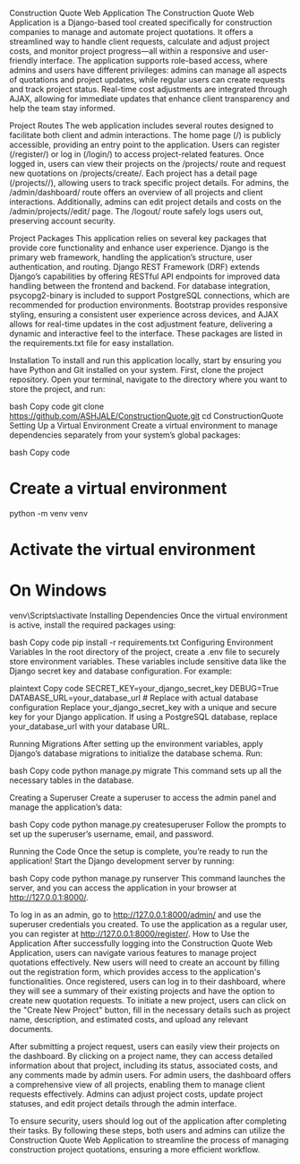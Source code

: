 Construction Quote Web Application
The Construction Quote Web Application is a Django-based tool created specifically for construction companies to manage and automate project quotations. It offers a streamlined way to handle client requests, calculate and adjust project costs, and monitor project progress—all within a responsive and user-friendly interface. The application supports role-based access, where admins and users have different privileges: admins can manage all aspects of quotations and project updates, while regular users can create requests and track project status. Real-time cost adjustments are integrated through AJAX, allowing for immediate updates that enhance client transparency and help the team stay informed.

Project Routes
The web application includes several routes designed to facilitate both client and admin interactions. The home page (/) is publicly accessible, providing an entry point to the application. Users can register (/register/) or log in (/login/) to access project-related features. Once logged in, users can view their projects on the /projects/ route and request new quotations on /projects/create/. Each project has a detail page (/projects/<id>/), allowing users to track specific project details. For admins, the /admin/dashboard/ route offers an overview of all projects and client interactions. Additionally, admins can edit project details and costs on the /admin/projects/<id>/edit/ page. The /logout/ route safely logs users out, preserving account security.

Project Packages
This application relies on several key packages that provide core functionality and enhance user experience. Django is the primary web framework, handling the application’s structure, user authentication, and routing. Django REST Framework (DRF) extends Django’s capabilities by offering RESTful API endpoints for improved data handling between the frontend and backend. For database integration, psycopg2-binary is included to support PostgreSQL connections, which are recommended for production environments. Bootstrap provides responsive styling, ensuring a consistent user experience across devices, and AJAX allows for real-time updates in the cost adjustment feature, delivering a dynamic and interactive feel to the interface. These packages are listed in the requirements.txt file for easy installation.

Installation
To install and run this application locally, start by ensuring you have Python and Git installed on your system. First, clone the project repository. Open your terminal, navigate to the directory where you want to store the project, and run:

bash
Copy code
git clone https://github.com/ASHJALE/ConstructionQuote.git
cd ConstructionQuote
Setting Up a Virtual Environment
Create a virtual environment to manage dependencies separately from your system’s global packages:

bash
Copy code
# Create a virtual environment
python -m venv venv

# Activate the virtual environment

# On Windows
venv\Scripts\activate
Installing Dependencies
Once the virtual environment is active, install the required packages using:

bash
Copy code
pip install -r requirements.txt
Configuring Environment Variables
In the root directory of the project, create a .env file to securely store environment variables. These variables include sensitive data like the Django secret key and database configuration. For example:

plaintext
Copy code
SECRET_KEY=your_django_secret_key
DEBUG=True
DATABASE_URL=your_database_url  # Replace with actual database configuration
Replace your_django_secret_key with a unique and secure key for your Django application. If using a PostgreSQL database, replace your_database_url with your database URL.

Running Migrations
After setting up the environment variables, apply Django’s database migrations to initialize the database schema. Run:

bash
Copy code
python manage.py migrate
This command sets up all the necessary tables in the database.

Creating a Superuser
Create a superuser to access the admin panel and manage the application’s data:

bash
Copy code
python manage.py createsuperuser
Follow the prompts to set up the superuser’s username, email, and password.

Running the Code
Once the setup is complete, you’re ready to run the application! Start the Django development server by running:

bash
Copy code
python manage.py runserver
This command launches the server, and you can access the application in your browser at http://127.0.0.1:8000/.

To log in as an admin, go to http://127.0.0.1:8000/admin/ and use the superuser credentials you created.
To use the application as a regular user, you can register at http://127.0.0.1:8000/register/.
How to Use the Application
After successfully logging into the Construction Quote Web Application, users can navigate various features to manage project quotations effectively. New users will need to create an account by filling out the registration form, which provides access to the application's functionalities. Once registered, users can log in to their dashboard, where they will see a summary of their existing projects and have the option to create new quotation requests. To initiate a new project, users can click on the "Create New Project" button, fill in the necessary details such as project name, description, and estimated costs, and upload any relevant documents.

After submitting a project request, users can easily view their projects on the dashboard. By clicking on a project name, they can access detailed information about that project, including its status, associated costs, and any comments made by admin users. For admin users, the dashboard offers a comprehensive view of all projects, enabling them to manage client requests effectively. Admins can adjust project costs, update project statuses, and edit project details through the admin interface.

To ensure security, users should log out of the application after completing their tasks. By following these steps, both users and admins can utilize the Construction Quote Web Application to streamline the process of managing construction project quotations, ensuring a more efficient workflow.
